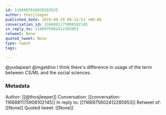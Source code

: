 ```yaml
---
id: 1166987816930283525
author: thosjleeper
published_date: 2019-08-29 08:15:51 +00:00
conversation_id: 1166881175908102145
in_reply_to: 1166975602412285953
retweet: None
quoted_tweet: None
type: tweet
tags:

---
```


@yudapearl @mgaldino I think there's difference in usage of the term between CS/ML and the social sciences.

### Metadata

Author: [[@thosjleeper]]
Conversation: [[conversation-1166881175908102145]]
In reply to: [[1166975602412285953]]
Retweet of: [[None]]
Quoted tweet: [[None]]
